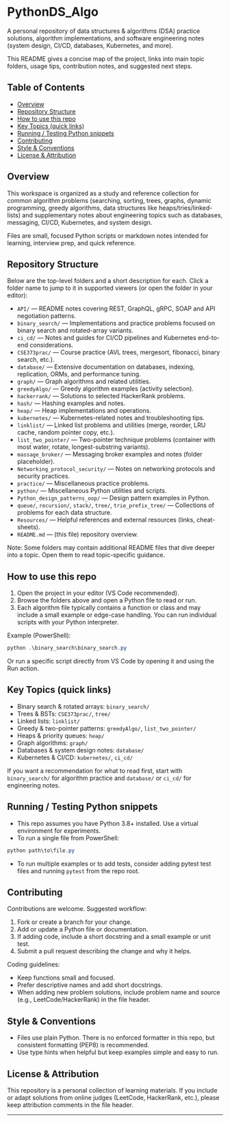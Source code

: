 # PythonDS_Algo

A personal repository of data structures & algorithms (DSA) practice solutions, algorithm implementations, and software engineering notes (system design, CI/CD, databases, Kubernetes, and more).

This README gives a concise map of the project, links into main topic folders, usage tips, contribution notes, and suggested next steps.

## Table of Contents

- [Overview](#overview)
- [Repository Structure](#repository-structure)
- [How to use this repo](#how-to-use-this-repo)
- [Key Topics (quick links)](#key-topics-quick-links)
- [Running / Testing Python snippets](#running--testing-python-snippets)
- [Contributing](#contributing)
- [Style & Conventions](#style--conventions)
- [License & Attribution](#license--attribution)

## Overview

This workspace is organized as a study and reference collection for common algorithm problems (searching, sorting, trees, graphs, dynamic programming, greedy algorithms, data structures like heaps/tries/linked-lists) and supplementary notes about engineering topics such as databases, messaging, CI/CD, Kubernetes, and system design.

Files are small, focused Python scripts or markdown notes intended for learning, interview prep, and quick reference.

## Repository Structure

Below are the top-level folders and a short description for each. Click a folder name to jump to it in supported viewers (or open the folder in your editor):

- `API/` — README notes covering REST, GraphQL, gRPC, SOAP and API negotiation patterns.
- `binary_search/` — Implementations and practice problems focused on binary search and rotated-array variants.
- `ci_cd/` — Notes and guides for CI/CD pipelines and Kubernetes end-to-end considerations.
- `CSE373prac/` — Course practice (AVL trees, mergesort, fibonacci, binary search, etc.).
- `database/` — Extensive documentation on databases, indexing, replication, ORMs, and performance tuning.
- `graph/` — Graph algorithms and related utilities.
- `greedyAlgo/` — Greedy algorithm examples (activity selection).
- `hackerrank/` — Solutions to selected HackerRank problems.
- `hash/` — Hashing examples and notes.
- `heap/` — Heap implementations and operations.
- `kubernetes/` — Kubernetes-related notes and troubleshooting tips.
- `linklist/` — Linked list problems and utilities (merge, reorder, LRU cache, random pointer copy, etc.).
- `list_two_pointer/` — Two-pointer technique problems (container with most water, rotate, longest-substring variants).
- `massage_broker/` — Messaging broker examples and notes (folder placeholder).
- `Networking_protocol_security/` — Notes on networking protocols and security practices.
- `practice/` — Miscellaneous practice problems.
- `python/` — Miscellaneous Python utilities and scripts.
- `Python_design_patterns_oop/` — Design pattern examples in Python.
- `queue/`, `recursion/`, `stack/`, `tree/`, `trie_prefix_tree/` — Collections of problems for each data structure.
- `Resources/` — Helpful references and external resources (links, cheat-sheets).
- `README.md` — (this file) repository overview.

Note: Some folders may contain additional README files that dive deeper into a topic. Open them to read topic-specific guidance.

## How to use this repo

1. Open the project in your editor (VS Code recommended).
2. Browse the folders above and open a Python file to read or run.
3. Each algorithm file typically contains a function or class and may include a small example or edge-case handling. You can run individual scripts with your Python interpreter.

Example (PowerShell):

```powershell
python .\binary_search\binary_search.py
```

Or run a specific script directly from VS Code by opening it and using the Run action.

## Key Topics (quick links)

- Binary search & rotated arrays: `binary_search/`
- Trees & BSTs: `CSE373prac/`, `tree/`
- Linked lists: `linklist/`
- Greedy & two-pointer patterns: `greedyAlgo/`, `list_two_pointer/`
- Heaps & priority queues: `heap/`
- Graph algorithms: `graph/`
- Databases & system design notes: `database/`
- Kubernetes & CI/CD: `kubernetes/`, `ci_cd/`

If you want a recommendation for what to read first, start with `binary_search/` for algorithm practice and `database/` or `ci_cd/` for engineering notes.

## Running / Testing Python snippets

- This repo assumes you have Python 3.8+ installed. Use a virtual environment for experiments.
- To run a single file from PowerShell:

```powershell
python path\to\file.py
```

- To run multiple examples or to add tests, consider adding pytest test files and running `pytest` from the repo root.

## Contributing

Contributions are welcome. Suggested workflow:

1. Fork or create a branch for your change.
2. Add or update a Python file or documentation.
3. If adding code, include a short docstring and a small example or unit test.
4. Submit a pull request describing the change and why it helps.

Coding guidelines:

- Keep functions small and focused.
- Prefer descriptive names and add short docstrings.
- When adding new problem solutions, include problem name and source (e.g., LeetCode/HackerRank) in the file header.

## Style & Conventions

- Files use plain Python. There is no enforced formatter in this repo, but consistent formatting (PEP8) is recommended.
- Use type hints when helpful but keep examples simple and easy to run.

## License & Attribution

This repository is a personal collection of learning materials. If you include or adapt solutions from online judges (LeetCode, HackerRank, etc.), please keep attribution comments in the file header.

---
